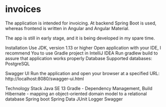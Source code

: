 # invoices
The application is intended for invoicing. At backend Spring Boot is used, whereas frontend is written in Angular and Angular Material.

The app is still in early stage, and it is being developed in my spare time.

Installation
Use JDK, version 1.13 or higher
Open application with your IDE, I recommend You to use Gradle project in IntelliJ IDEA
Run gradlew build to assure that application works properly
Database
Supported databases:
PostgreSQL

Swagger UI
Run the application and open your browser at a specified URL: http://localhost:8080/swagger-ui.html

Technology Stack
Java SE 13
Gradle - Dependency Management, Build
Hibernate - mapping an object-oriented domain model to a relational database
Spring boot
Spring Data
JUnit
Logger
Swagger
